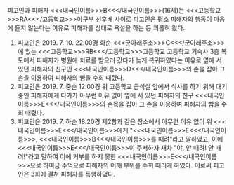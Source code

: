 피고인과 피해자 <<<내국인이름>>>B<<</내국인이름>>>(16세)는 <<<고등학교>>>RA<<</고등학교>>>야구부 선후배 사이로 피고인은 평소 피해자의 행동이 마음에 들지 않는다는 이유로 피해자를 상대로 욕설을 하는 등 괴롭혀 왔다.
1. 피고인은 2019. 7. 10. 22:00경 화순 <<<군아래주소>>>C<<</군아래주소>>>에 있는 <<<고등학교>>>RB<<</고등학교>>>고등학교 고등학교 기숙사 3층 복도에서 피해자가 병원에 치료를 받으러 갔다가 늦게 복귀하였다는 이유로 옆에 서 있던 피해자의 친구인 <<<내국인이름>>>D<<</내국인이름>>>의 손을 잡아 그 손을 이용하여 피해자의 뺨을 수회 때렸다.
2. 피고인은 2019. 7. 중순 12:00경 위 고등학교 급식실 앞에서 식사를 하기 위해 대기 중인 피해자에게 다가가 아무런 이유 없이 옆에 서 있던 피해자의 친구 <<<내국인이름>>>E<<</내국인이름>>>의 손목을 잡아 그 손을 이용하여 피해자의 뺨을 수회 때렸다.
3. 피고인은 2019. 7. 하순 18:20경 제2항과 같은 장소에서 아무런 이유 없이 위 <<<내국인이름>>>E<<</내국인이름>>>에게 "<<<내국인이름>>>E<<</내국인이름>>>, <<<내국인이름>>>B<<</내국인이름>>>를 때려"라고 말하였고, 이에 <<<내국인이름>>>E<<</내국인이름>>>이 주저하자 재차 "야, 안 때려! 안 때려!"라고 말하여 이에 거부를 하지 못한 <<<내국인이름>>>E<<</내국인이름>>>으로 하여금 주먹으로 피해자의 어깨 부위를 수회 때리게 하였다.
이로써 피고인은 3회에 걸쳐 피해자를 폭행하였다.
